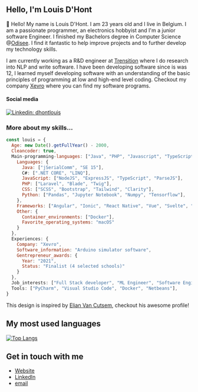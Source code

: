 <h2>Hello, I'm Louis D'Hont</h2>

<p>👋</span>&nbsp;Hello! My name is Louis D'Hont. I am 23 years old and I live in Belgium. I am a passionate programmer, an electronics hobbyist and I'm a junior software Engineer. I finished my Bachelors degree in Computer Science @<a href="https://www.odisee.be/en" target="_blank">Odisee</a>. I find it fantastic to help improve projects and to further develop my technology skills. 

I am currently working as a R&D engineer at <a href="https://trensition.eu" target="_blank">Trensition</a> where I do research into NLP and write software. I have been developing software since is was 12, I learned myself developing software with an understanding of the basic principles of programming at low and high-end level coding. Checkout my company <a href="https://www.xevro.be" target="_blank">Xevro</a> where you can find my software programs.

<h4>Social media</h4>

[![Linkedin: dhontlouis](https://img.shields.io/badge/-LouisDHont-blue?style=flat-square&logo=Linkedin&logoColor=white&link=https://www.linkedin.com/in/dhontlouis/)](https://www.linkedin.com/in/dhontlouis/)

<h3>More about my skills...</h3>

```javascript
const louis = {
  Age: new Date().getFullYear() - 2000,
  Cleancoder: true,
  Main-programming-languages: ["Java", "PHP", "Javascript", "TypeScript", "HTML", "CSS"],
    Languages: {
      Java: ["jSerialComm", "SE 15"],
      C#: [".NET CORE", "LINQ"],
      JavaScript: ["NodeJS", "ExpressJS", "TypeScript", "ParseJS"],
      PHP: ["Laravel", "Blade", "Twig"],
      CSS: ["SCSS", "Bootstrap", "Tailwind", "Clarity"],
      Python: ["Pandas", "Jupyter Notebook", "Numpy", "Tensorflow"],
    },
    Frameworks: ["Angular", "Ionic", "React Native", "Vue", "Svelte", "Laravel"],
    Other: {
      Container_environments: ["Docker"],
      Favorite_operating_systems: "macOS"
    }
  },
  Experiences: {
    Company: "Xevro",
    Software_information: "Arduino simulator software",
    Gentrepreneur_awards: {
      Year: "2021",
      Status: "Finalist (4 selected schools)"
    }
  },
  Job_interests: ["Full Stack developer", "ML Engineer", "Software Engineer", "R&D Engineer"],
  Tools: ["PyCharm", "Visual Studio Code", "Docker", "Netbeans"],
}
```

This design is inspired by <a href="https://github.com/ElianCodes" target="_blank">Elian Van Cutsem</a>, checkout his awesome profile!

<h2>My most used languages</h2>

[![Top Langs](https://github-readme-stats.vercel.app/api/top-langs/?username=xevro&langs_count=12&layout=compact)](https://github.com/anuraghazra/github-readme-stats)

<!--<img width="340" src="http://xevro.be/assets/img/github/github-stats.png" alt="My most used languages">-->
## Get in touch with me

- [Website](<https://www.xevro.be>)
- [LinkedIn](<https://www.linkedin.com/in/dhontlouis/>)
- [email](<mailto:louis.dhont@xevro.be>)
